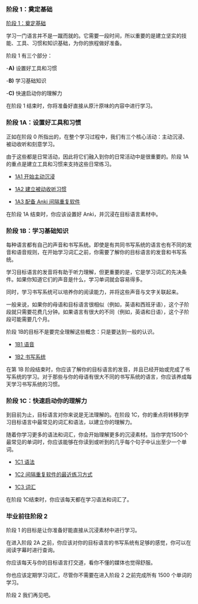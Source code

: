 ### 阶段 1：奠定基础

[阶段 1：奠定基础]()

学习一门语言并不是一蹴而就的。它需要一段时间，所以重要的是建立坚实的技能、工具、习惯和知识基础，为你的旅程做好准备。

阶段 1 有三个部分：

-**A)** 设置好工具和习惯

-**B)** 学习基础知识

-**C)** 快速启动你的理解力

在阶段 1 结束时，你将准备好直接从原汁原味的内容中进行学习。

### 阶段 1A：设置好工具和习惯

正如在阶段 0 所指出的，在整个学习过程中，我们有三个核心活动：主动沉浸、被动收听和刻意学习。

由于这些都是日常活动，因此将它们融入到你的日常活动中是很重要的。阶段 1A 的重点是建立工具和习惯来支持这些日常练习。

- [1A1 开始主动沉浸]()

- [1A2 建立被动收听习惯]()

- [1A3 配备 Anki 间隔重复软件]()

在阶段 1A 结束时，你应该设置好 Anki，并沉浸在目标语言素材中。

### 阶段 1B：学习基础知识

每种语言都有自己的声音和书写系统。即使是有共同书写系统的语言也有不同的发音和语音规则，在开始学习词汇之前，你需要了解你的目标语言的发音和书写系统。

学习目标语言的发音将有助于听力理解，但更重要的是，它是学习词汇的先决条件。如果你知道它们的声音是什么，学习单词就会容易得多。

同时，学习书写系统可以培养你的阅读能力，并将这些声音与文字关联起来。

一般来说，如果你的母语和目标语言很相似（例如，英语和西班牙语），这个子阶段就只需要花费几分钟。如果语言有很大的不同（例如，英语和日语），这个子阶段可能需要几个月。

阶段 1B的目标不是要完全理解这些概念：只是要达到一般的认识。

- [1B1 语音]()

- [1B2 书写系统]()

在第 1B 阶段结束时，你应该了解你的目标语言的发音，并且已经开始或完成了书写系统的学习。对于那些与你的母语有很大不同的书写系统的语言，你应该养成每天学习书写系统的习惯。

### 阶段 1C：快速启动你的理解力

到目前为止，目标语言对你来说是无法理解的。在阶段 1C，你的重点将转移到学习目标语言中最常见的词汇和语法，以建立你的理解力。

随着你学习更多的语法和词汇，你会开始理解更多的沉浸素材。当你学完1500个最常见的单词时，你应该能够在你读到或听到的几乎每个句子中认出至少一个单词。

- [1C1 语法]()

- [1C2 间隔重复软件的最近练习方式]()

- [1C3 词汇]()

在阶段 1C结束时，你应该每天都在学习语法和词汇了。

### 毕业前往阶段 2

阶段 1 的目标是让你准备好能直接从沉浸素材中进行学习。

在进入阶段 2A 之前，你应该对你的目标语言的书写系统有足够的感觉，你可以在阅读字幕时进行查询。

你应该每天与你的目标语言打交道，看你不懂的媒体也觉得舒服。

你也应该定期学习词汇，尽管你不需要在进入阶段 2 之前完成所有 1500 个单词的学习。

阶段 2 我们再见吧。